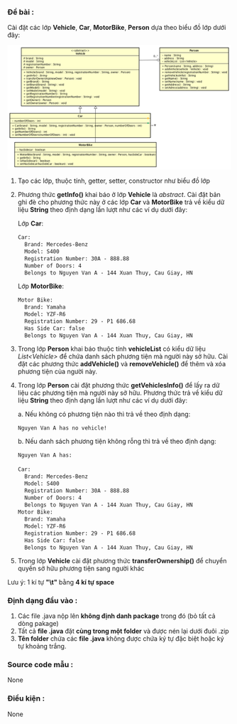 ### Đề bài :

Cài đặt các lớp **Vehicle**, **Car**, **MotorBike**, **Person** dựa theo biểu đồ lớp dưới đây:

![Test1.png](images/Test1.png)

1. Tạo các lớp, thuộc tính, getter, setter, constructor như biểu đồ lớp

2. Phương thức **getInfo()** khai báo ở lớp **Vehicle** là _abstract_. Cài đặt bản ghi đè cho phương thức này ở các lớp **Car** và **MotorBike** trả về kiểu dữ liệu **String** theo định dạng lần lượt như các ví dụ dưới đây:

    Lớp **Car**:
  
    ```
    Car:
      Brand: Mercedes-Benz
      Model: S400
      Registration Number: 30A - 888.88
      Number of Doors: 4
      Belongs to Nguyen Van A - 144 Xuan Thuy, Cau Giay, HN
    ```
  
    Lớp **MotorBike**:
  
    ```
    Motor Bike:
      Brand: Yamaha
      Model: YZF-R6
      Registration Number: 29 - P1 686.68
      Has Side Car: false
      Belongs to Nguyen Van A - 144 Xuan Thuy, Cau Giay, HN
    ```

3. Trong lớp **Person** khai báo thuộc tính **vehicleList** có kiểu dữ liệu _List\<Vehicle\>_ để chứa danh sách phương tiện mà người này sở hữu. Cài đặt các phương thức **addVehicle()** và **removeVehicle()** để thêm và xóa phương tiện của người này.

4. Trong lớp **Person** cài đặt phương thức **getVehiclesInfo()** để lấy ra dữ liệu các phương tiện mà người này sở hữu. Phương thức trả về kiểu dữ liệu **String** theo định dạng lần lượt như các ví dụ dưới đây:

    a. Nếu không có phương tiện nào thì trả về theo định dạng:

    ```
    Nguyen Van A has no vehicle!
    ```
   
    b. Nếu danh sách phương tiện không rỗng thì trả về theo định dạng:
    
    ```
    Nguyen Van A has:

    Car:
      Brand: Mercedes-Benz
      Model: S400
      Registration Number: 30A - 888.88
      Number of Doors: 4
      Belongs to Nguyen Van A - 144 Xuan Thuy, Cau Giay, HN
    Motor Bike:
      Brand: Yamaha
      Model: YZF-R6
      Registration Number: 29 - P1 686.68
      Has Side Car: false
      Belongs to Nguyen Van A - 144 Xuan Thuy, Cau Giay, HN
    ```
   
5. Trong lớp **Vehicle** cài đặt phương thức **transferOwnership()** để chuyển quyền sở hữu phương tiện sang người khác

Lưu ý: 1 kí tự **"\t"** bằng **4 kí tự space**

### Định dạng đầu vào :

1. Các file .java nộp lên **không định danh package** trong đó (bỏ tất cả dòng pakage)
2. Tất cả **file .java** đặt **cùng trong một folder** và được nén lại dưới đuôi .zip
3. **Tên folder** chứa các **file .java** không được chứa ký tự đặc biệt hoặc ký tự khoảng trắng.

### Source code mẫu :

None

### Điều kiện :

None